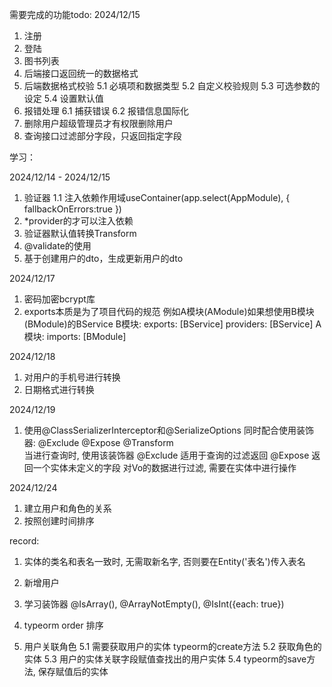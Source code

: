 需要完成的功能todo: 2024/12/15

1. 注册
2. 登陆
3. 图书列表
4. 后端接口返回统一的数据格式
5. 后端数据格式校验
   5.1 必填项和数据类型
   5.2 自定义校验规则
   5.3 可选参数的设定
   5.4 设置默认值
6. 报错处理
   6.1 捕获错误
   6.2 报错信息国际化
7. 删除用户超级管理员才有权限删除用户
8. 查询接口过滤部分字段，只返回指定字段

学习：

2024/12/14 - 2024/12/15

1. 验证器
   1.1 注入依赖作用域useContainer(app.select(AppModule), { fallbackOnErrors:true })
2. \*provider的才可以注入依赖
3. 验证器默认值转换Transform
4. @validate的使用
5. 基于创建用户的dto，生成更新用户的dto

2024/12/17

1. 密码加密bcrypt库
2. exports本质是为了项目代码的规范
   例如A模块(AModule)如果想使用B模块(BModule)的BService
   B模块: exports: [BService] providers: [BService]
   A模块: imports: [BModule]

2024/12/18

1. 对用户的手机号进行转换
2. 日期格式进行转换

2024/12/19

1. 使用@ClassSerializerInterceptor和@SerializeOptions
   同时配合使用装饰器: @Exclude @Expose @Transform  
   当进行查询时, 使用该装饰器
   @Exclude 适用于查询的过滤返回
   @Expose 返回一个实体未定义的字段
   对Vo的数据进行过滤, 需要在实体中进行操作

2024/12/24

1. 建立用户和角色的关系
2. 按照创建时间排序

record:

1. 实体的类名和表名一致时, 无需取新名字, 否则要在Entity('表名')传入表名
2. 新增用户
3. 学习装饰器
   @IsArray(),
   @ArrayNotEmpty(),
   @IsInt({each: true})
4. typeorm
   order 排序

5. 用户关联角色
   5.1 需要获取用户的实体 typeorm的create方法
   5.2 获取角色的实体
   5.3 用户的实体关联字段赋值查找出的用户实体
   5.4 typeorm的save方法, 保存赋值后的实体
